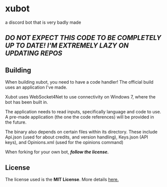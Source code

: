 # xubot
a discord bot that is very badly made

## ***DO NOT EXPECT THIS CODE TO BE COMPLETELY UP TO DATE! I'M EXTREMELY LAZY ON UPDATING REPOS***

## Building
When building xubot, you need to have a code handler! The official build uses an application I've made.

Xubot uses WebSocket4Net to use connectivity on Windows 7, where the bot has been built in.

The application needs to read inputs, specifically language and code to use. A pre-made application (the one the code references) will be provided in the future.

The binary also depends on certain files within its directory. These include Api.json (used for about credits, and version handling), Keys.json (API keys), and Opinions.xml (used for the opinions command)

When forking for your own bot, ***follow the license.***

## License
The license used is the **MIT License**. More details [here.](/blob/master/LICENSE)
